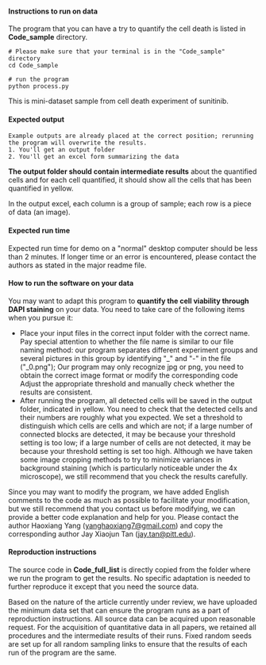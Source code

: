 #### Instructions to run on data

The program that you can have a try to quantify the cell death is listed in **Code_sample** directory.

```
# Please make sure that your terminal is in the "Code_sample" directory
cd Code_sample

# run the program
python process.py
```

This is mini-dataset sample from cell death experiment of sunitinib.

#### Expected output

```
Example outputs are already placed at the correct position; rerunning the program will overwrite the results.
1. You'll get an output folder
2. You'll get an excel form summarizing the data 
```

**The output folder should contain intermediate results** about the quantified cells and for each cell quantified, it should show all the cells that has been quantified in yellow.

In the output excel, each column is a group of sample; each row is a piece of data (an image).

#### Expected run time

Expected run time for demo on a "normal" desktop computer should be less than 2 minutes. If longer time or an error is encountered, please contact the authors as stated in the major readme file.

#### How to run the software on your data

You may want to adapt this program to **quantify the cell viability through DAPI staining** on your data. You need to take care of the following items when you pursue it:

* Place your input files in the correct input folder with the correct name. Pay special attention to whether the file name is similar to our file naming method: our program separates different experiment groups and several pictures in this group by identifying "_" and "-" in the file ("_0.png"); Our program may only recognize jpg or png, you need to obtain the correct image format or modify the corresponding code Adjust the appropriate threshold and manually check whether the results are consistent.
* After running the program, all detected cells will be saved in the output folder, indicated in yellow. You need to check that the detected cells and their numbers are roughly what you expected. We set a threshold to distinguish which cells are cells and which are not; if a large number of connected blocks are detected, it may be because your threshold setting is too low; if a large number of cells are not detected, it may be because your threshold setting is set too high. Although we have taken some image cropping methods to try to minimize variances in background staining (which is particularly noticeable under the 4x microscope), we still recommend that you check the results carefully.

Since you may want to modify the program, we have added English comments to the code as much as possible to facilitate your modification, but we still recommend that you contact us before modifying, we can provide a better code explanation and help for you. Please contact the author Haoxiang Yang (yanghaoxiang7@gmail.com) and copy the corresponding author Jay Xiaojun Tan (jay.tan@pitt.edu).

#### Reproduction instructions

The source code in **Code_full_list** is directly copied from the folder where we run the program to get the results. No specific adaptation is needed to further reproduce it except that you need the source data.

Based on the nature of the article currently under review, we have uploaded the minimum data set that can ensure the program runs as a part of reproduction instructions. All source data can be acquired upon reasonable request. For the acquisition of quantitative data in all papers, we retained all procedures and the intermediate results of their runs. Fixed random seeds are set up for all random sampling links to ensure that the results of each run of the program are the same.